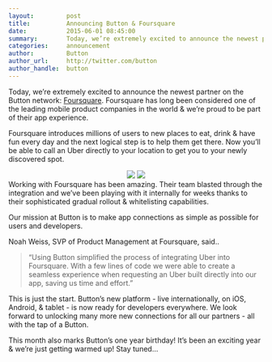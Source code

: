 ```yaml
---
layout:         post
title:          Announcing Button & Foursquare
date:           2015-06-01 08:45:00
summary:        Today, we’re extremely excited to announce the newest partner on the Button network... Foursquare.
categories:     announcement
author:         Button
author_url:     http://twitter.com/button
author_handle:  button
---
```


Today, we’re extremely excited to announce the newest partner on the Button network: <a href="http://www.foursquare.com">Foursquare</a>. Foursquare has long been considered one of the leading mobile product companies in the world & we’re proud to be part of their app experience.

Foursquare introduces millions of users to new places to eat, drink & have fun every day and the next logical step is to help them get there. Now you’ll be able to call an Uber directly to your location to get you to your newly discovered spot.
<center>
<img src="https://cloud.githubusercontent.com/assets/1068437/7903960/db84f458-07b9-11e5-9267-670046766d76.png" style="max-width:280px !important;" /><span style="width:20px;"></span> <img src="https://cloud.githubusercontent.com/assets/1068437/7903962/e936d954-07b9-11e5-91bb-63d1f301cc81.jpg" style="max-width:280px !important;" />
</center>
Working with Foursquare has been amazing. Their team blasted through the integration and we’ve been playing with it internally for weeks thanks to their sophisticated gradual rollout & whitelisting capabilities.

Our mission at Button is to make app connections as simple as possible for users and developers.  

Noah Weiss, SVP of Product Management at Foursquare, said..

> “Using Button simplified the process of integrating Uber into Foursquare. With a few lines 
> of code we were able to create a seamless experience when requesting an Uber built directly
> into our app, saving us time and effort.”

This is just the start. Button’s new platform - live internationally, on iOS, Android, & tablet - is now ready for developers everywhere.  We look forward to unlocking many more new connections for all our partners - all with the tap of a Button.

This month also marks Button’s one year birthday! It’s been an exciting year & we’re just getting warmed up! Stay tuned...

